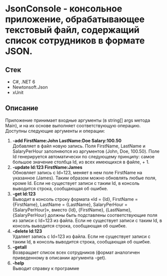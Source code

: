 # JsonConsole - консольное приложение, обрабатывающее текстовый файл, содержащий список сотрудников в формате JSON.
## Стек
+ С#, .NET 6
+ Newtonsoft.Json
+ xUnit
## Описание
Приложение принимает входные аргументы (в string[] args метода Main), и на их основе
выполняет соответствующую операцию.
Доступны следующие аргументы и операции:
1. **-add FirstName:John LastName:Doe Salary:100.50**  
Добавляет в файл новую запись. Поля FirstName, LastName и SalaryPerHour заполняются из аргументов (John, Doe, 100.50). Поле Id генерируется автоматически по следующему принципу: самое большое значение столбца Id, из всех имеющихся в файле, + 1.
2. **-update Id:123 FirstName:James**  
Обновляет запись с Id=123, меняет в нем поле FirstName на указанное (James). Таким образом можно обновлять любые поля, кроме Id. Если не существует записи с таким Id, в консоль выводится строка, сообщающая об ошибке.
3. **-get Id:123**  
Выводит в консоль строку формата «Id = {Id}, FirstName = {FirstName}, LastName = {LastName}, SalaryPerHour = {SalaryPerHour}», вместо {Id}, {FirstName}, {LastName}, {SalaryPerHour} должны быть подставлены соответствующие поля из записи с Id=123 из файла. Если не существует записи с таким Id, в консоль выводится строка, сообщающая об ошибке.
4. **-delete Id:123**  
Удаляет запись с Id=123 из файла. Если не существует записи с таким Id, в консоль выводится строка, сообщающая об ошибке.
5. **-getall**  
Возвращает список всех сотрудников (формат аналогичен приведенному в описании аргумента -get).
6. **-help**  
Выводит справку к программе
